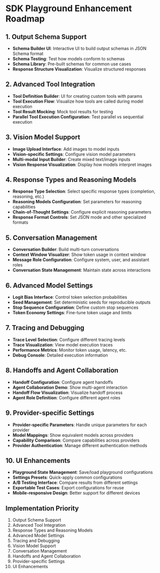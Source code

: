 # SDK Playground Enhancement Roadmap

## 1. Output Schema Support
- **Schema Builder UI**: Interactive UI to build output schemas in JSON Schema format
- **Schema Testing**: Test how models conform to schemas
- **Schema Library**: Pre-built schemas for common use cases
- **Response Structure Visualization**: Visualize structured responses

## 2. Advanced Tool Integration
- **Tool Definition Builder**: UI for creating custom tools with params
- **Tool Execution Flow**: Visualize how tools are called during model execution
- **Tool Result Mocking**: Mock tool results for testing
- **Parallel Tool Execution Configuration**: Test parallel vs sequential execution

## 3. Vision Model Support
- **Image Upload Interface**: Add images to model inputs
- **Vision-specific Settings**: Configure vision model parameters
- **Multi-modal Input Builder**: Create mixed text/image inputs
- **Vision Response Visualization**: Display how models interpret images

## 4. Response Types and Reasoning Models
- **Response Type Selection**: Select specific response types (completion, reasoning, etc.)
- **Reasoning Models Configuration**: Set parameters for reasoning capabilities
- **Chain-of-Thought Settings**: Configure explicit reasoning parameters
- **Response Format Controls**: Set JSON mode and other specialized formats

## 5. Conversation Management
- **Conversation Builder**: Build multi-turn conversations
- **Context Window Visualizer**: Show token usage in context window
- **Message Role Configuration**: Configure system, user, and assistant roles
- **Conversation State Management**: Maintain state across interactions

## 6. Advanced Model Settings
- **Logit Bias Interface**: Control token selection probabilities
- **Seed Management**: Set deterministic seeds for reproducible outputs
- **Stop Sequence Configuration**: Define custom stop sequences
- **Token Economy Settings**: Fine-tune token usage and limits

## 7. Tracing and Debugging
- **Trace Level Selection**: Configure different tracing levels
- **Trace Visualization**: View model execution traces
- **Performance Metrics**: Monitor token usage, latency, etc.
- **Debug Console**: Detailed execution information

## 8. Handoffs and Agent Collaboration
- **Handoff Configuration**: Configure agent handoffs
- **Agent Collaboration Demo**: Show multi-agent interaction
- **Handoff Flow Visualization**: Visualize handoff process
- **Agent Role Definition**: Configure different agent roles

## 9. Provider-specific Settings
- **Provider-specific Parameters**: Handle unique parameters for each provider
- **Model Mappings**: Show equivalent models across providers
- **Capability Comparison**: Compare capabilities across providers
- **Provider Authentication**: Manage different authentication methods

## 10. UI Enhancements
- **Playground State Management**: Save/load playground configurations
- **Settings Presets**: Quick-apply common configurations
- **A/B Testing Interface**: Compare results from different settings
- **Exportable Test Cases**: Export configurations for reuse
- **Mobile-responsive Design**: Better support for different devices

## Implementation Priority
1. Output Schema Support
2. Advanced Tool Integration
3. Response Types and Reasoning Models
4. Advanced Model Settings
5. Tracing and Debugging
6. Vision Model Support
7. Conversation Management
8. Handoffs and Agent Collaboration
9. Provider-specific Settings
10. UI Enhancements